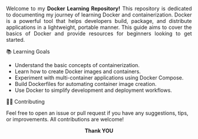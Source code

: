 <p style="text-align: justify;">Welcome to my <strong>Docker Learning Repository!</strong> This repository is dedicated to documenting my journey of learning Docker and containerization. Docker is a powerful tool that helps developers build, package, and distribute applications in a lightweight, portable manner. This guide aims to cover the basics of Docker and provide resources for beginners looking to get started.</p>

📚 Learning Goals

<ul>
<li>Understand the basic concepts of containerization.</li>
<li>Learn how to create Docker images and containers.</li>
<li>Experiment with multi-container applications using Docker Compose.</li>
<li>Build Dockerfiles for automating container image creation.</li>
<li>Use Docker to simplify development and deployment workflows.</li>
</ul>

🧑‍💻 Contributing

Feel free to open an issue or pull request if you have any suggestions, tips, or improvements. All contributions are welcome!

<b><p align='center'>Thank YOU</p></b>
